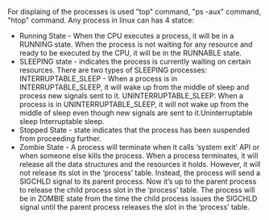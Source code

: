 For displaing of the processes is used "top" command, "ps -aux" command, "htop" command. 
Any process in linux can has 4 statce:
 - Running State - When the CPU executes a process, it will be in a RUNNING state. When the process is not waiting for any resource and ready to be executed by the CPU, it will be in the RUNNABLE state.
 - SLEEPING state - indicates the process is currently waiting on certain resources. There are two types of SLEEPING processes: INTERRUPTABLE_SLEEP -  When a process is in INTERRUPTABLE_SLEEP, it will wake up from the middle of sleep and process new signals sent to it. UNINTERRUPTABLE_SLEEP: When a process is in UNINTERRUPTABLE_SLEEP, it will not wake up from the middle of sleep even though new signals are sent to it.Uninterruptable sleep Interruptable sleep.
 - Stopped State - state indicates that the process has been suspended from proceeding further. 
 - Zombie State - A process will terminate when it calls ‘system exit’ API or when someone else kills the process. When a process terminates, it will release all the data structures and the resources it holds. However, it will not release its slot in the ‘process’ table. Instead, the process will send a SIGCHLD signal to its parent process. Now it’s up to the parent process to release the child process slot in the ‘process’ table. The process will be in ZOMBIE state from the time the child process issues the SIGCHLD signal until the parent process releases the slot in the ‘process’ table.
